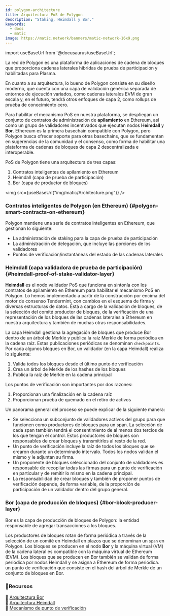 ```yaml
---
id: polygon-architecture
title: Arquitectura PoS de Polygon
description: "Staking, Heimdall y Bor."
keywords:
  - docs
  - matic
image: https://matic.network/banners/matic-network-16x9.png
---
```

import useBaseUrl from '@docusaurus/useBaseUrl';

La red de Polygon es una plataforma de aplicaciones de cadena de bloques que proporciona cadenas laterales híbridas de prueba de participación y habilitadas para Plasma.

En cuanto a su arquitectura, lo bueno de Polygon consiste en su diseño moderno, que cuenta con una capa de validación genérica separada de entornos de ejecución variados, como cadenas laterales EVM de gran escala y, en el futuro, tendrá otros enfoques de capa 2, como rollups de prueba de conocimiento cero.

Para habilitar el mecanismo PoS en nuestra plataforma, se despliegan un conjunto de contratos de administración de **apilamiento** en Ethereum, así como un grupo de validadores incentivados que ejecutan nodos **Heimdall** y **Bor**. Ethereum es la primera basechain compatible con Polygon, pero Polygon busca ofrecer soporte para otras basechains, que se fundamentan en sugerencias de la comunidad y el consenso, como forma de habilitar una plataforma de cadenas de bloques de capa 2 descentralizada e interoperable.

PoS de Polygon tiene una arquitectura de tres capas:

1. Contratos inteligentes de apilamiento en Ethereum
2. Heimdall (capa de prueba de participación)
3. Bor (capa de productor de bloques)

<img src={useBaseUrl("img/matic/Architecture.png")} />

### Contratos inteligentes de Polygon (en Ethereum) {#polygon-smart-contracts-on-ethereum}

Polygon mantiene una serie de contratos inteligentes en Ethereum, que gestionan lo siguiente:

- La administración de staking para la capa de prueba de participación
- La administración de delegación, que incluye las porciones de los validadores
- Puntos de verificación/instantáneas del estado de las cadenas laterales

### Heimdall (capa validadora de prueba de participación) {#heimdall-proof-of-stake-validator-layer}

**Heimdall** es el nodo validador PoS que funciona en sintonía con los contratos de apilamiento en Ethereum para habilitar el mecanismo PoS en Polygon. Lo hemos implementado a partir de la construcción por encima del motor de consenso Tendermint, con cambios en el esquema de firma y diversas estructuras de datos. Está a cargo de la validación de bloques, de la selección del comité productor de bloques, de la verificación de una representación de los bloques de las cadenas laterales a Ethereum en nuestra arquitectura y también de muchas otras responsabilidades.

La capa Heimdall gestiona la agregación de bloques que produce Bor dentro de un árbol de Merkle y publica la raíz Merkle de forma periódica en la cadena raíz. Estas publicaciones periódicas se denominan `checkpoints`. Por cada algunos bloques en Bor, un validador (en la capa Heimdall) realiza lo siguiente:

1. Valida todos los bloques desde el último punto de verificación
2. Crea un árbol de Merkle de los hashes de los bloques
3. Publica la raíz de Merkle en la cadena principal

Los puntos de verificación son importantes por dos razones:

1. Proporcionan una finalización en la cadena raíz
2. Proporcionan prueba de quemado en el retiro de activos

Un panorama general del proceso se puede explicar de la siguiente manera:

- Se selecciona un subconjunto de validadores activos del grupo para que funcionen como productores de bloques para un span. La selección de cada span también tendrá el consentimiento de al menos dos tercios de los que tengan el control. Estos productores de bloques son responsables de crear bloques y transmitirlos al resto de la red.
- Un punto de verificación incluye la raíz de todos los bloques que se crearon durante un determinado intervalo. Todos los nodos validan el mismo y le adjuntan su firma.
- Un proponente de bloques seleccionado del conjunto de validadores es responsable de recopilar todas las firmas para un punto de verificación en particular y de remitir lo mismo en la cadena principal.
- La responsabilidad de crear bloques y también de proponer puntos de verificación depende, de forma variable, de la proporción de participación de un validador dentro del grupo general.

### Bor (capa de producción de bloques) {#bor-block-producer-layer}

Bor es la capa de producción de bloques de Polygon: la entidad responsable de agregar transacciones a los bloques.

Los productores de bloques rotan de forma periódica a través de la selección de un comité en Heimdall en plazos que se denominan un `span` en Polygon. Los bloques se producen en el nodo **Bor** y la máquina virtual (VM) de la cadena lateral es compatible con la máquina virtual de Ethereum (EVM). Los bloques que se producen en Bor también se validan de forma periódica por nodos Heimdall y se asigna a Ethereum de forma periódica. un punto de verificación que consiste en el hash del árbol de Merkle de un conjunto de bloques en Bor.

### **:scroll:Recursos**

:paperclip: [Arquitectura Bor](https://forum.polygon.technology/t/matic-system-overview-bor/9123) <br/>
 :paperclip: [Arquitectura Heimdall](https://forum.polygon.technology/t/matic-system-overview-heimdall/8323) <br/>
 :paperclip: [Mecanismo de punto de verificación](https://forum.polygon.technology/t/checkpoint-mechanism-on-heimdall/7160)
